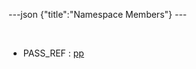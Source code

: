 ---json {"title":"Namespace Members"} ---

 

-   PASS\_REF : <a href="/docs/native-client/pepper_dev/cpp/namespacepp#a339083c1beec620267bf8b3c55decaa5a82ae1b20e3ad488539b9dbc6ab4dd585" class="el">pp</a>
